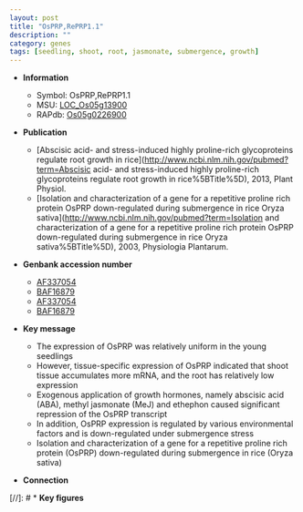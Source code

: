 ```yaml
---
layout: post
title: "OsPRP,RePRP1.1"
description: ""
category: genes
tags: [seedling, shoot, root, jasmonate, submergence, growth]
---
```


* **Information**  
    + Symbol: OsPRP,RePRP1.1  
    + MSU: [LOC_Os05g13900](http://rice.uga.edu/cgi-bin/ORF_infopage.cgi?orf=LOC_Os05g13900)  
    + RAPdb: [Os05g0226900](https://rapdb.dna.affrc.go.jp/locus/?name=Os05g0226900)  

* **Publication**  
    + [Abscisic acid- and stress-induced highly proline-rich glycoproteins regulate root growth in rice](http://www.ncbi.nlm.nih.gov/pubmed?term=Abscisic acid- and stress-induced highly proline-rich glycoproteins regulate root growth in rice%5BTitle%5D), 2013, Plant Physiol.
    + [Isolation and characterization of a gene for a repetitive proline rich protein OsPRP down-regulated during submergence in rice Oryza sativa](http://www.ncbi.nlm.nih.gov/pubmed?term=Isolation and characterization of a gene for a repetitive proline rich protein OsPRP down-regulated during submergence in rice Oryza sativa%5BTitle%5D), 2003, Physiologia Plantarum.

* **Genbank accession number**  
    + [AF337054](http://www.ncbi.nlm.nih.gov/nuccore/AF337054)
    + [BAF16879](http://www.ncbi.nlm.nih.gov/nuccore/BAF16879)
    + [AF337054](http://www.ncbi.nlm.nih.gov/nuccore/AF337054)
    + [BAF16879](http://www.ncbi.nlm.nih.gov/nuccore/BAF16879)

* **Key message**  
    + The expression of OsPRP was relatively uniform in the young seedlings
    + However, tissue-specific expression of OsPRP indicated that shoot tissue accumulates more mRNA, and the root has relatively low expression
    + Exogenous application of growth hormones, namely abscisic acid (ABA), methyl jasmonate (MeJ) and ethephon caused significant repression of the OsPRP transcript
    + In addition, OsPRP expression is regulated by various environmental factors and is down-regulated under submergence stress
    + Isolation and characterization of a gene for a repetitive proline rich protein (OsPRP) down-regulated during submergence in rice (Oryza sativa)

* **Connection**  

[//]: # * **Key figures**  



